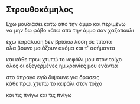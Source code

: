 ## Στρουθοκάμηλος

Εχω μουδιάσει κάτω από την άμμο και περιμένω  
να μην δω φόβο κάτω από την άμμο σαν χαζοπούλι  

έχω παράλυση δεν βρίσκω λύση σε τίποτα  
ολα βουνο μοιάζουν ακόμα και τ' ασήμαντα  

και κάθε πρωι χτυπώ το κεφάλι μου στον τοίχο  
όλες οι εξεγερμένες ημικρανίες μου ενάντια  

στο άπραγο εγώ διψουνε για δρασεις  
κάθε πρωι χτυπώ το κεφάλι στον τοίχο  

και τις πνίγω
και τις πνίγω
